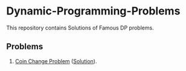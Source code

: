 # Dynamic-Programming-Problems
This repository contains Solutions of Famous DP problems.
## Problems
1. [Coin Change Problem](https://practice.geeksforgeeks.org/problems/coin-change2448/1#)    ([Solution](https://github.com/Manish396/Dynamic-Programming-Problems/blob/main/Coin_change.cpp)).
